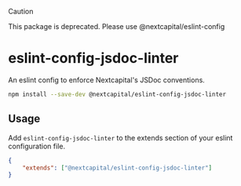 > [!CAUTION]
> This package is deprecated. Please use @nextcapital/eslint-config

# eslint-config-jsdoc-linter

An eslint config to enforce Nextcapital's JSDoc conventions.

```bash
npm install --save-dev @nextcapital/eslint-config-jsdoc-linter
```

## Usage

Add `eslint-config-jsdoc-linter` to the extends section of your eslint configuration file.

```json
{
    "extends": ["@nextcapital/eslint-config-jsdoc-linter"]
}
```

